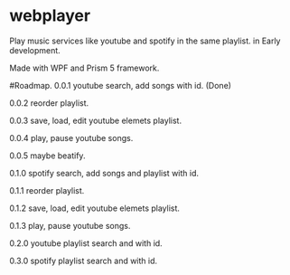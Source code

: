 # webplayer
Play music services like youtube and spotify in the same playlist. in Early development.

Made with WPF and Prism 5 framework.


#Roadmap.
0.0.1 youtube search, add songs with id. (Done)

0.0.2 reorder playlist.

0.0.3 save, load, edit youtube elemets playlist.

0.0.4 play, pause youtube songs.

0.0.5 maybe beatify.

0.1.0 spotify search, add songs and playlist with id.

0.1.1 reorder playlist.

0.1.2 save, load, edit youtube elemets playlist.

0.1.3 play, pause youtube songs.

0.2.0 youtube playlist search and with id.

0.3.0 spotify playlist search and with id.
